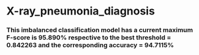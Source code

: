 # X-ray_pneumonia_diagnosis
### This imbalanced classification model has a current maximum F-score is 95.890% respective to the best threshold = 0.842263 and the corresponding accuracy = 94.7115%
